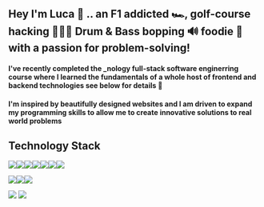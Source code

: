 ## Hey I'm Luca 🤘 .. an F1 addicted 🏎️, golf-course hacking 🏌🏻‍♂️ Drum & Bass bopping 🔊 foodie 🍜 with a passion for problem-solving!

#### I've recently completed the _nology full-stack software enginerring course where I learned the fundamentals of a whole host of frontend and backend technologies see below for details 🙌

#### I'm inspired by beautifully designed websites and I am driven to expand my programming skills to allow me to create innovative solutions to real world problems

## Technology Stack


<img src="https://img.shields.io/badge/JavaScript-323330?style=for-the-badge&logo=javascript&logoColor=F7DF1E"><img src="https://img.shields.io/badge/TypeScript-007ACC?style=for-the-badge&logo=typescript&logoColor=white"><img src="https://img.shields.io/badge/Hibernate-59666C?style=for-the-badge&logo=Hibernate&logoColor=white"><img src="https://img.shields.io/badge/MySQL-005C84?style=for-the-badge&logo=mysql&logoColor=white"><img src="https://img.shields.io/badge/CSS3-1572B6?style=for-the-badge&logo=css3&logoColor=white"><img src="https://img.shields.io/badge/HTML5-E34F26?style=for-the-badge&logo=html5&logoColor=white"><img src="https://img.shields.io/badge/Trello-0052CC?style=for-the-badge&logo=trello&logoColor=white">

<img src="https://cdn0.iconfinder.com/data/icons/logos-brands-in-colors/128/react-70.png"><img src="https://cdn.iconscout.com/icon/free/png-512/free-java-60-1174953.png?f=webp&w=70"><img src="https://img.icons8.com/?size=70&id=90519&format=png">



<img src="https://github-readme-stats-git-masterrstaa-rickstaa.vercel.app/api?username=churlish404&theme=dark">

<img src="https://github-readme-stats.vercel.app/api/top-langs/?username=churlish404&theme=dark">

<!--
**churlish404/churlish404** is a ✨ _special_ ✨ repository because its `README.md` (this file) appears on your GitHub profile.

Here are some ideas to get you started:

- 🔭 I’m currently working on ...
- 🌱 I’m currently learning ...
- 👯 I’m looking to collaborate on ...
- 🤔 I’m looking for help with ...
- 💬 Ask me about ...
- 📫 How to reach me: ...
- 😄 Pronouns: ...
- ⚡ Fun fact: ...
-->
